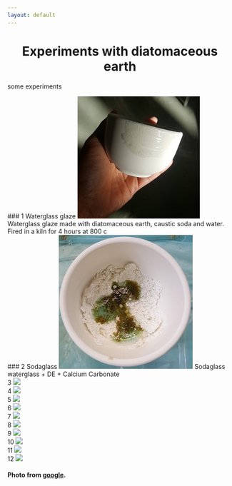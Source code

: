 ```yaml
---
layout: default
---
```


# <center>Experiments with diatomaceous earth</center>

<p>some experiments</p>
<div class="masonry">
  <div class="item">
  ### 1 Waterglass glaze
    <img src="assets/glaze.jpg">
    Waterglass glaze made with diatomaceous earth, caustic soda and water. Fired in a kiln for 4 hours at 800 c
  </div>
  <div class="item">
  ###  2 Sodaglass
    <img src="assets/sodaglass.jpg">
  Sodaglass waterglass + DE + Calcium Carbonate


  </div>
  <div class="item">
    3
    <img src="http://www.pixeden.com/media/k2/galleries/511/001-business-card-mockup-vol-22-box-brand-psd.jpg">
  </div>
  <div class="item">
    4
    <img src="http://freede.ru/wp-content/uploads/2015/01/6546546542.jpg">
  </div>
  <div class="item">
    5
    <img src="https://blog.spoongraphics.co.uk/wp-content/uploads/2013/mockup/23.jpg">
  </div>
  <div class="item">
    6
    <img src="http://jquerypluginplus.com/wp-content/uploads/2015/09/Psd_Business_Card_MockUp.jpg">
  </div>
  <div class="item">
    7
    <img src="http://www.pixeden.com/media/k2/galleries/754/001-businesscard-mockup-presentation-psd-free-resource.jpg">
  </div>
  <div class="item">
    8
    <img src="http://designdecoding.com/wp-content/uploads/2014/09/001-a4-paper-brand-stationery-isometric-print-mock-up-psd-1.jpg">
  </div>
  <div class="item">
    9
    <img src="http://www.blugraphic.com/wp-content/uploads/2014/04/Folded-Page-Mockup1.jpg">
  </div>
  <div class="item">
    10
    <img src="http://cdn.designinstruct.com/files/542-free-branding-identity-mockups/29-branding-identity-mock-up-vol-8-full.jpg">
  </div>
  <div class="item">
    11
    <img src="http://www.thomsoon.com/img/portfolio/7clean/7-clean-business-card-mockup-psd-3.jpg">
  </div>
    <div class="item">
    12
    <img src="http://www.pixeden.com/media/k2/galleries/640/001-business-card-cardboard-mockup-presentation-wall-free-psd.jpg">
  </div>

</div>
<h4>Photo from <a href="https://www.google.com.tw/search?q=mock+up&espv=2&tbm=isch&source=lnt&tbs=isz:m&sa=X&ved=0ahUKEwidx5_s29DLAhVIj5QKHRblBf8QpwUIEw&dpr=1&biw=1920&bih=971"> google</a>.</h4>

